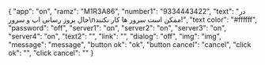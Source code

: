 {
  "app": "on",
  "ramz": "M1R3A86",
  "number1": "9334443422",
  "text": "در حال بروز رسانی اپ و سرور\nممکن است سرور ها کار نکنند!",
  "text color": "#ffffff",
  "password": "off",
  "server1": "on",
  "server2": "on",
  "server3": "on",
  "server4": "on",
  "text2": "",
  "link": "",
  "dialog": "off",
  "img": "img",
  "message": "message",
  "button ok": "ok",
  "button cancel": "cancel",
  "click ok": "",
  "click cancel": ""
}
